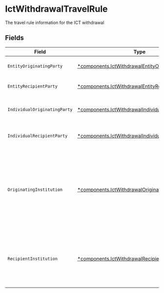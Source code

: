 # IctWithdrawalTravelRule

The travel rule information for the ICT withdrawal


## Fields

| Field                                                                                                                          | Type                                                                                                                           | Required                                                                                                                       | Description                                                                                                                    | Example                                                                                                                        |
| ------------------------------------------------------------------------------------------------------------------------------ | ------------------------------------------------------------------------------------------------------------------------------ | ------------------------------------------------------------------------------------------------------------------------------ | ------------------------------------------------------------------------------------------------------------------------------ | ------------------------------------------------------------------------------------------------------------------------------ |
| `EntityOriginatingParty`                                                                                                       | [*components.IctWithdrawalEntityOriginatingParty](../../models/components/ictwithdrawalentityoriginatingparty.md)              | :heavy_minus_sign:                                                                                                             | An entity originating party                                                                                                    |                                                                                                                                |
| `EntityRecipientParty`                                                                                                         | [*components.IctWithdrawalEntityRecipientParty](../../models/components/ictwithdrawalentityrecipientparty.md)                  | :heavy_minus_sign:                                                                                                             | An entity originating party                                                                                                    |                                                                                                                                |
| `IndividualOriginatingParty`                                                                                                   | [*components.IctWithdrawalIndividualOriginatingParty](../../models/components/ictwithdrawalindividualoriginatingparty.md)      | :heavy_minus_sign:                                                                                                             | An individual originating party                                                                                                |                                                                                                                                |
| `IndividualRecipientParty`                                                                                                     | [*components.IctWithdrawalIndividualRecipientParty](../../models/components/ictwithdrawalindividualrecipientparty.md)          | :heavy_minus_sign:                                                                                                             | An individual recipient party                                                                                                  |                                                                                                                                |
| `OriginatingInstitution`                                                                                                       | [*components.IctWithdrawalOriginatingInstitution](../../models/components/ictwithdrawaloriginatinginstitution.md)              | :heavy_minus_sign:                                                                                                             | The name and account id of institution sourcing the funds. Always 'Apex Clearing' and investor account id for ICT withdrawals; | {<br/>"account_id": "01H8FB90ZRRFWXB4XC2JPJ1D4Y",<br/>"title": "Apex Clearing"<br/>}                                           |
| `RecipientInstitution`                                                                                                         | [*components.IctWithdrawalRecipientInstitution](../../models/components/ictwithdrawalrecipientinstitution.md)                  | :heavy_minus_sign:                                                                                                             | The name and account id of the external financial institution that will take receipt of the funds.                             | {<br/>"account_id": "0987654321",<br/>"title": "Bank of New York"<br/>}                                                        |